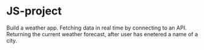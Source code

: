 # JS-project
Build a weather app. Fetching data in real time by connecting to an API. Returning the current weather forecast, after user has enetered a name of a city.
